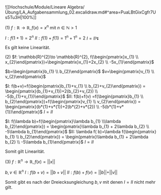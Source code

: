 ![[Hochschule/Module/Lineare Algebra/Übung/LA_Aufgabensammlung_02.excalidraw.md#^area=PuaLBtGixCgfr7Us5Tu3H|100%]]

(1)
$f: \mathbb{R}\to\mathbb{R}, f(x) = x^{n} \text{ mit } n \in \mathbb{N}>1$

$I: f(1+1) = 2^{n}$
$II: f(1) + f(1) = 1^{n} + 1^{n} = 2$
$I = II ↯$

Es gilt keine Linearität.

(2)
$f: \mathbb{R}^{2}\to \mathbb{R}^{2}, f(\begin{pmatrix}x_{1} \\ x_{2}\end{pmatrix})=\begin{pmatrix}x_{1}+2x_{2} \\ -5x_{1}\end{pmatrix}$

$b=\begin{pmatrix}b_{1} \\ b_{2}\end{pmatrix}$
$v=\begin{pmatrix}v_{1} \\ v_{2}\end{pmatrix}$

$I: f(b+v)=f(\begin{pmatrix}b_{1}+v_{1} \\ b_{2}+v_{2}\end{pmatrix}) = \begin{pmatrix}(b_{1}+v_{1})+2(b_{2}+v_{2}) \\ -5(b_{1}+v_{1})\end{pmatrix}$
$II: f(b)+f(v) =f(\begin{pmatrix}b_{1} \\ b_{2}\end{pmatrix})+f(\begin{pmatrix}v_{1} \\ v_{2}\end{pmatrix}) = \begin{pmatrix}(b*{1}+v*{1})+2(b*{2}+v*{2}) \\ -5(b*{1}+v*{1})\end{pmatrix}$
$I = II$

$I: f(\lambda b)=f(\begin{pmatrix}\lambda b_{1} \\\lambda b_{2}\end{pmatrix}) = \begin{pmatrix}\lambda b_{1} + 2\lambda b_{2} \\ -5\lambda b_{1}\end{pmatrix}$
$II: \lambda f( b)=\lambda f(\begin{pmatrix} b_{1} \\ b_{2}\end{pmatrix}) = \begin{pmatrix}\lambda b_{1} + 2\lambda b_{2} \\ -5\lambda b_{1}\end{pmatrix}$
$I = II$

Somit gilt Linearität.

(3)
$f: \mathbb{R}^{n}\to\mathbb{R}, f(x) =\vert\vert x\vert\vert$

$b,v \in \mathbb{R}^{n}$
$I: f(b+v) = \vert \vert b+v\vert\vert$
$II: f(b) + f(v) = \vert\vert b\vert\vert + \vert\vert v\vert\vert$

Somit gibt es nach der Dreiecksungleichung $b,v$ mit denen $I=II$ nicht mehr gilt.
